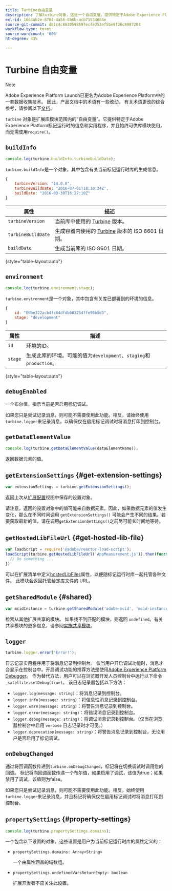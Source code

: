 ```yaml
---
title: Turbine自由变量
description: 了解turbine对象，这是一个自由变量，提供特定于Adobe Experience Platform标记运行时的信息和实用程序。
exl-id: 1664ab2e-8704-4a56-8b6b-acb71534084e
source-git-commit: d81c4c8630598597ec4e253ef5be9f26c8987203
workflow-type: tm+mt
source-wordcount: '606'
ht-degree: 43%

---
```


# Turbine 自由变量

>[!NOTE]
>
>Adobe Experience Platform Launch已更名为Adobe Experience Platform中的一套数据收集技术。 因此，产品文档中的术语有一些改动。 有关术语更改的综合参考，请参阅以下[文档](../term-updates.md)。

`turbine` 对象是扩展库模块范围内的“自由变量”。它提供特定于Adobe Experience Platform标记运行时的信息和实用程序，并且始终可供库模块使用，而无需使用`require()`。

## `buildInfo`

```js
console.log(turbine.buildInfo.turbineBuildDate);
```

`turbine.buildInfo`是一个对象，其中包含有关当前标记运行时库的生成信息。

```js
{
    turbineVersion: "14.0.0",
    turbineBuildDate: "2016-07-01T18:10:34Z",
    buildDate: "2016-03-30T16:27:10Z"
}
```

| 属性 | 描述 |
| --- | --- |
| `turbineVersion` | 当前库中使用的 [Turbine](https://www.npmjs.com/package/@adobe/reactor-turbine) 版本。 |
| `turbineBuildDate` | 生成容器内使用的 [Turbine](https://www.npmjs.com/package/@adobe/reactor-turbine) 版本的 ISO 8601 日期。 |
| `buildDate` | 生成当前库的 ISO 8601 日期。 |

{style="table-layout:auto"}

## `environment`

```js
console.log(turbine.environment.stage);
```

`turbine.environment`是一个对象，其中包含有关库已部署到的环境的信息。

```js
{
    id: "ENbe322acb4fc64dfdb603254ffe98b5d3",
    stage: "development"
}
```

| 属性 | 描述 |
| --- | --- |
| `id` | 环境的ID。 |
| `stage` | 生成此库的环境。可能的值为`development`、`staging`和`production`。 |

{style="table-layout:auto"}

## `debugEnabled`

一个布尔值，指示当前是否启用标记调试。

如果您只是尝试记录消息，则可能不需要使用此功能。相反，请始终使用`turbine.logger`来记录消息，以确保仅在启用标记调试时将消息打印到控制台。

## `getDataElementValue`

```js
console.log(turbine.getDataElementValue(dataElementName));
```

返回数据元素的值。

## `getExtensionSettings` {#get-extension-settings}

```js
var extensionSettings = turbine.getExtensionSettings();
```

返回上次从[扩展配置](./configuration.md)视图中保存的设置对象。

请注意，返回的设置对象中的值可能来自数据元素。因此，如果数据元素的值发生变化，那么在不同时间调用 `getExtensionSettings()` 可能会产生不同的结果。若要获取最新的值，请在调用`getExtensionSettings()`之前尽可能长时间地等待。

## `getHostedLibFileUrl` {#get-hosted-lib-file}

```js
var loadScript = require('@adobe/reactor-load-script');
loadScript(turbine.getHostedLibFileUrl('AppMeasurement.js')).then(function() {
  // Do something ...
})
```

可以在扩展清单中定义[hostedLibFiles](./manifest.md)属性，以便随标记运行时库一起托管各种文件。 此模块会返回托管给定库文件的 URL。

## `getSharedModule` {#shared}

```js
var mcidInstance = turbine.getSharedModule('adobe-mcid', 'mcid-instance');
```

检索从其他扩展共享的模块。 如果找不到匹配的模块，则返回 `undefined`。有关共享模块的更多信息，请参阅[实施共享模块](./web/shared.md)。

## `logger`

```js
turbine.logger.error('Error!');
```

日志记录实用程序用于将消息记录到控制台。 仅当用户开启调试功能时，消息才会显示在控制台中。开启调试功能的推荐方法是使用[Adobe Experience Platform Debugger](https://chrome.google.com/webstore/detail/adobe-experience-platform/bfnnokhpnncpkdmbokanobigaccjkpob)。 作为替代方法，用户可以在浏览器开发人员控制台中运行以下命令`_satellite.setDebug(true)`。 该日志记录器包括以下方法：

* `logger.log(message: string)`：将消息记录到控制台。
* `logger.info(message: string)`：将信息性消息记录到控制台。
* `logger.warn(message: string)`：将警告消息记录到控制台。
* `logger.error(message: string)`：将错误消息记录到控制台。
* `logger.debug(message: string)`：将调试消息记录到控制台。（仅当在浏览器控制台中启用 `verbose` 日志记录时才可见。）
* `logger.deprecation(message: string)`：将警告消息记录到控制台，无论用户是否启用了标记调试。

## `onDebugChanged`

通过将回调函数传递到`turbine.onDebugChanged`，标记将在切换调试时调用您的回调。 标记将向回调函数传递一个布尔值，如果启用了调试，该值为true；如果禁用了调试，该值则为false。

如果您只是尝试记录消息，则可能不需要使用此功能。相反，始终使用`turbine.logger`来记录消息，并且标记将确保仅在启用标记调试时将消息打印到控制台。

## `propertySettings` {#property-settings}

```js
console.log(turbine.propertySettings.domains);
```

一个包含以下设置的对象，这些设置是用户为当前标记运行时库的属性定义的：

* `propertySettings.domains: Array<String>`

  一个由属性涵盖的域数组。

* `propertySettings.undefinedVarsReturnEmpty: boolean`

  扩展开发者不应关注此设置。
